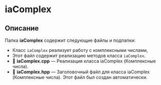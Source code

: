 # iaComplex

## Описание
Папка **iaComplex** содержит следующие файлы и подпапки:


  - Класс `iaComplex` реализует работу с комплексными числами,
  - Этот файл содержит реализацию методов класса `iaComplex`.
- 📄 **iaComplex.cpp** — Реализация класса iaComplex (Комплексные числа).
- 📄 **iaComplex.hpp** — Заголовочный файл для класса iaComplex (Комплексные числа).
Этот файл был создан автоматически.
